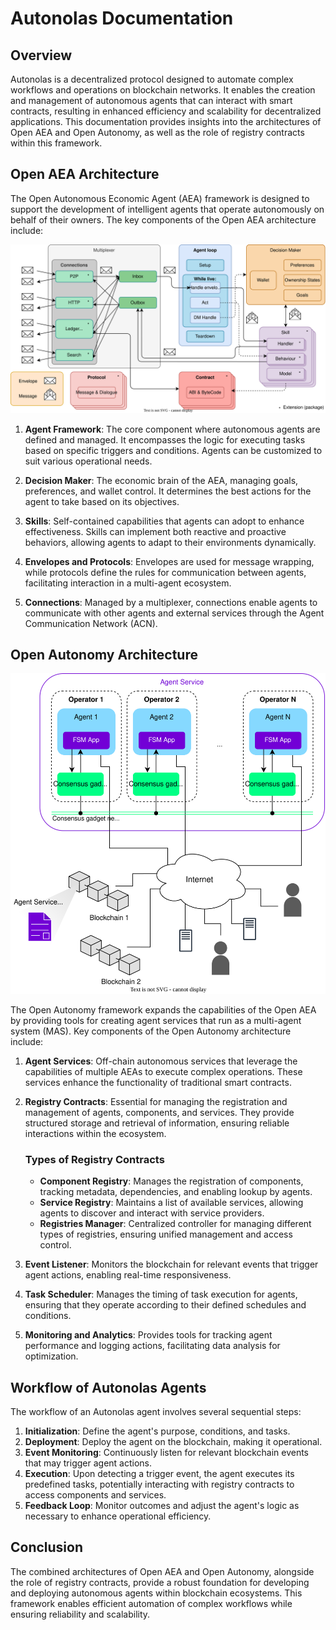 # Autonolas Documentation

## Overview

Autonolas is a decentralized protocol designed to automate complex workflows and operations on blockchain networks. It enables the creation and management of autonomous agents that can interact with smart contracts, resulting in enhanced efficiency and scalability for decentralized applications. This documentation provides insights into the architectures of Open AEA and Open Autonomy, as well as the role of registry contracts within this framework.

## Open AEA Architecture

The Open Autonomous Economic Agent (AEA) framework is designed to support the development of intelligent agents that operate autonomously on behalf of their owners. The key components of the Open AEA architecture include:

![Open AEA Architecture](assets/simplified-aea.svg)

1. **Agent Framework**: The core component where autonomous agents are defined and managed. It encompasses the logic for executing tasks based on specific triggers and conditions. Agents can be customized to suit various operational needs.

2. **Decision Maker**: The economic brain of the AEA, managing goals, preferences, and wallet control. It determines the best actions for the agent to take based on its objectives.

3. **Skills**: Self-contained capabilities that agents can adopt to enhance effectiveness. Skills can implement both reactive and proactive behaviors, allowing agents to adapt to their environments dynamically.

4. **Envelopes and Protocols**: Envelopes are used for message wrapping, while protocols define the rules for communication between agents, facilitating interaction in a multi-agent ecosystem.

5. **Connections**: Managed by a multiplexer, connections enable agents to communicate with other agents and external services through the Agent Communication Network (ACN).

## Open Autonomy Architecture

![Agent Service Architecture](assets/agent_service_architecture.svg)

The Open Autonomy framework expands the capabilities of the Open AEA by providing tools for creating agent services that run as a multi-agent system (MAS). Key components of the Open Autonomy architecture include:

1. **Agent Services**: Off-chain autonomous services that leverage the capabilities of multiple AEAs to execute complex operations. These services enhance the functionality of traditional smart contracts.

2. **Registry Contracts**: Essential for managing the registration and management of agents, components, and services. They provide structured storage and retrieval of information, ensuring reliable interactions within the ecosystem.

   ### Types of Registry Contracts

   - **Component Registry**: Manages the registration of components, tracking metadata, dependencies, and enabling lookup by agents.
   - **Service Registry**: Maintains a list of available services, allowing agents to discover and interact with service providers.
   - **Registries Manager**: Centralized controller for managing different types of registries, ensuring unified management and access control.

3. **Event Listener**: Monitors the blockchain for relevant events that trigger agent actions, enabling real-time responsiveness.

4. **Task Scheduler**: Manages the timing of task execution for agents, ensuring that they operate according to their defined schedules and conditions.

5. **Monitoring and Analytics**: Provides tools for tracking agent performance and logging actions, facilitating data analysis for optimization.

## Workflow of Autonolas Agents

The workflow of an Autonolas agent involves several sequential steps:

1. **Initialization**: Define the agent's purpose, conditions, and tasks.
2. **Deployment**: Deploy the agent on the blockchain, making it operational.
3. **Event Monitoring**: Continuously listen for relevant blockchain events that may trigger agent actions.
4. **Execution**: Upon detecting a trigger event, the agent executes its predefined tasks, potentially interacting with registry contracts to access components and services.
5. **Feedback Loop**: Monitor outcomes and adjust the agent's logic as necessary to enhance operational efficiency.

## Conclusion

The combined architectures of Open AEA and Open Autonomy, alongside the role of registry contracts, provide a robust foundation for developing and deploying autonomous agents within blockchain ecosystems. This framework enables efficient automation of complex workflows while ensuring reliability and scalability.